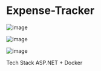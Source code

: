 # Expense-Tracker
![image](https://github.com/tanhoang14/Expense-Tracker/assets/89440534/71c26a2b-6ef0-4eb9-afa8-b92f7419fb15)

![image](https://github.com/tanhoang14/Expense-Tracker/assets/89440534/0b496ee3-6be7-4b4f-bdd8-eb7fc9360744)


![image](https://github.com/tanhoang14/Expense-Tracker/assets/89440534/aae89175-5b66-403e-aa5f-2666a86443e1)

Tech Stack
ASP.NET + Docker  


